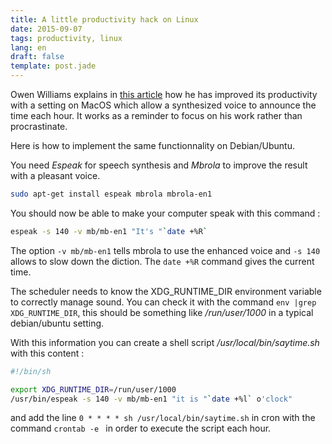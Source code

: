 ```yaml
---
title: A little productivity hack on Linux
date: 2015-09-07
tags: productivity, linux
lang: en
draft: false
template: post.jade
---
```


Owen Williams explains in [this article](http://thenextweb.com/insider/2015/02/25/this-weird-productivity-hack-actually-made-me-more-efficient/) how he has improved its productivity with a setting on MacOS which allow a synthesized voice to announce the time each hour. It works as a reminder to focus on his work rather than procrastinate.

Here is how to implement the same functionnality on Debian/Ubuntu.

You need *Espeak* for speech synthesis and *Mbrola* to improve the result with a pleasant voice.

```sh
sudo apt-get install espeak mbrola mbrola-en1
```

You should now be able to make your computer speak with this command : 
```sh
espeak -s 140 -v mb/mb-en1 "It's "`date +%R`
```

The option `-v mb/mb-en1` tells  mbrola to use the enhanced voice and `-s 140` allows to slow down the diction. The `date +%R` command gives the current time.

The scheduler needs to know the XDG_RUNTIME_DIR environment variable to correctly manage sound.
You can check it with the command `env |grep XDG_RUNTIME_DIR`, this should be something like */run/user/1000* in a typical debian/ubuntu setting.

With this information you can create a shell script */usr/local/bin/saytime.sh* with this content : 
```sh
#!/bin/sh

export XDG_RUNTIME_DIR=/run/user/1000
/usr/bin/espeak -s 140 -v mb/mb-en1 "it is "`date +%l` o'clock"
```

and add the line `0 * * * * sh /usr/local/bin/saytime.sh` in cron with the command `crontab -e ` in order to execute the script each hour.



